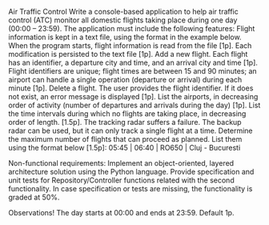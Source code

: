 Air Traffic Control
Write a console-based application to help air traffic control (ATC) monitor all domestic flights taking place during one day (00:00 – 23:59). The application must include the following features:
Flight information is kept in a text file, using the format in the example below. When the program starts, flight information is read from the file [1p]. Each modification is persisted to the text file [1p].
Add a new flight. Each flight has an identifier, a departure city and time, and an arrival city and time [1p]. Flight identifiers are unique; flight times are between 15 and 90 minutes; an airport can handle a single operation (departure or arrival) during each minute [1p].
Delete a flight. The user provides the flight identifier. If it does not exist, an error message is displayed [1p].
List the airports, in decreasing order of activity (number of departures and arrivals during the day) [1p].
List the time intervals during which no flights are taking place, in decreasing order of length. [1.5p].
The tracking radar suffers a failure. The backup radar can be used, but it can only track a single flight at a time. Determine the maximum number of flights that can proceed as planned. List them using the format below [1.5p]:
05:45 | 06:40 | RO650 | Cluj - Bucuresti

Non-functional requirements:
Implement an object-oriented, layered architecture solution using the Python language.
Provide specification and unit tests for Repository/Controller functions related with the second functionality. In case specification or tests are missing, the functionality is graded at 50%.

Observations!
The day starts at 00:00 and ends at 23:59.
Default 1p.

